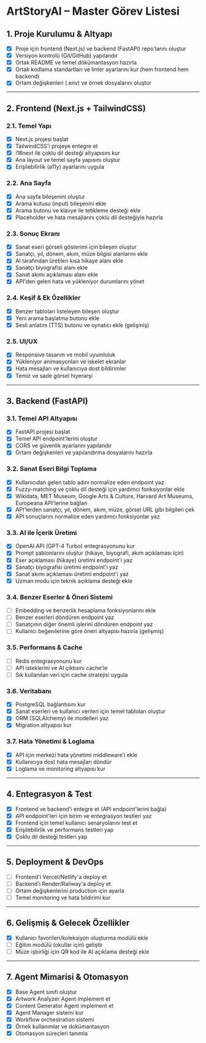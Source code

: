 # ArtStoryAI – Master Görev Listesi

## 1. Proje Kurulumu & Altyapı

- [x] Proje için frontend (Next.js) ve backend (FastAPI) repo'larını oluştur
- [x] Versiyon kontrolü (Git/GitHub) yapılandır
- [x] Ortak README ve temel dökümantasyon hazırla
- [x] Ortak kodlama standartları ve linter ayarlarını kur (hem frontend hem backend)
- [x] Ortam değişkenleri (.env) ve örnek dosyalarını oluştur

---

## 2. Frontend (Next.js + TailwindCSS)

### 2.1. Temel Yapı

- [x] Next.js projesi başlat
- [x] TailwindCSS'i projeye entegre et
- [x] i18next ile çoklu dil desteği altyapısını kur
- [x] Ana layout ve temel sayfa yapısını oluştur
- [x] Erişilebilirlik (a11y) ayarlarını uygula

### 2.2. Ana Sayfa

- [x] Ana sayfa bileşenini oluştur
- [x] Arama kutusu (input) bileşenini ekle
- [x] Arama butonu ve klavye ile tetikleme desteği ekle
- [x] Placeholder ve hata mesajlarını çoklu dil desteğiyle hazırla

### 2.3. Sonuç Ekranı

- [x] Sanat eseri görseli gösterimi için bileşen oluştur
- [x] Sanatçı, yıl, dönem, akım, müze bilgisi alanlarını ekle
- [x] AI tarafından üretilen kısa hikaye alanı ekle
- [x] Sanatçı biyografisi alanı ekle
- [x] Sanat akımı açıklaması alanı ekle
- [x] API'den gelen hata ve yükleniyor durumlarını yönet

### 2.4. Keşif & Ek Özellikler

- [x] Benzer tabloları listeleyen bileşen oluştur
- [x] Yeni arama başlatma butonu ekle
- [x] Sesli anlatım (TTS) butonu ve oynatıcı ekle (gelişmiş)

### 2.5. UI/UX

- [x] Responsive tasarım ve mobil uyumluluk
- [x] Yükleniyor animasyonları ve iskelet ekranlar
- [x] Hata mesajları ve kullanıcıya dost bildirimler
- [x] Temiz ve sade görsel hiyerarşi

---

## 3. Backend (FastAPI)

### 3.1. Temel API Altyapısı

- [x] FastAPI projesi başlat
- [x] Temel API endpoint'lerini oluştur
- [x] CORS ve güvenlik ayarlarını yapılandır
- [x] Ortam değişkenleri ve yapılandırma dosyalarını hazırla

### 3.2. Sanat Eseri Bilgi Toplama

- [x] Kullanıcıdan gelen tablo adını normalize eden endpoint yaz
- [x] Fuzzy-matching ve çoklu dil desteği için yardımcı fonksiyonlar ekle
- [x] Wikidata, MET Museum, Google Arts & Culture, Harvard Art Museums, Europeana API'lerine bağlan
- [x] API'lerden sanatçı, yıl, dönem, akım, müze, görsel URL gibi bilgileri çek
- [x] API sonuçlarını normalize eden yardımcı fonksiyonlar yaz

### 3.3. AI ile İçerik Üretimi

- [x] OpenAI API (GPT-4 Turbo) entegrasyonunu kur
- [x] Prompt şablonlarını oluştur (hikaye, biyografi, akım açıklaması için)
- [x] Eser açıklaması (hikaye) üretimi endpoint'i yaz
- [x] Sanatçı biyografisi üretimi endpoint'i yaz
- [x] Sanat akımı açıklaması üretimi endpoint'i yaz
- [x] Uzman modu için teknik açıklama desteği ekle

### 3.4. Benzer Eserler & Öneri Sistemi

- [ ] Embedding ve benzerlik hesaplama fonksiyonlarını ekle
- [ ] Benzer eserleri döndüren endpoint yaz
- [ ] Sanatçının diğer önemli işlerini döndüren endpoint yaz
- [ ] Kullanıcı beğenilerine göre öneri altyapısı hazırla (gelişmiş)

### 3.5. Performans & Cache

- [ ] Redis entegrasyonunu kur
- [ ] API isteklerini ve AI çıktısını cache'le
- [ ] Sık kullanılan veri için cache stratejisi uygula

### 3.6. Veritabanı

- [x] PostgreSQL bağlantısını kur
- [x] Sanat eserleri ve kullanıcı verileri için temel tabloları oluştur
- [x] ORM (SQLAlchemy) ile modelleri yaz
- [x] Migration altyapısı kur

### 3.7. Hata Yönetimi & Loglama

- [x] API için merkezi hata yönetimi middleware'i ekle
- [x] Kullanıcıya dost hata mesajları döndür
- [x] Loglama ve monitoring altyapısı kur

---

## 4. Entegrasyon & Test

- [x] Frontend ve backend'i entegre et (API endpoint'lerini bağla)
- [x] API endpoint'leri için birim ve entegrasyon testleri yaz
- [x] Frontend için temel kullanıcı senaryolarını test et
- [x] Erişilebilirlik ve performans testleri yap
- [x] Çoklu dil desteği testleri yap

---

## 5. Deployment & DevOps

- [ ] Frontend'i Vercel/Netlify'a deploy et
- [ ] Backend'i Render/Railway'a deploy et
- [ ] Ortam değişkenlerini production için ayarla
- [ ] Temel monitoring ve hata bildirimi kur

---

## 6. Gelişmiş & Gelecek Özellikler

- [x] Kullanıcı favorileri/koleksiyon oluşturma modülü ekle
- [ ] Eğitim modülü (okullar için) geliştir
- [ ] Müze işbirliği için QR kod ile AI açıklama desteği ekle

---

## 7. Agent Mimarisi & Otomasyon

- [x] Base Agent sınıfı oluştur
- [x] Artwork Analyzer Agent implement et
- [x] Content Generator Agent implement et
- [x] Agent Manager sistemi kur
- [x] Workflow orchestration sistemi
- [x] Örnek kullanımlar ve dokümantasyon
- [x] Otomasyon süreçleri tanımla
